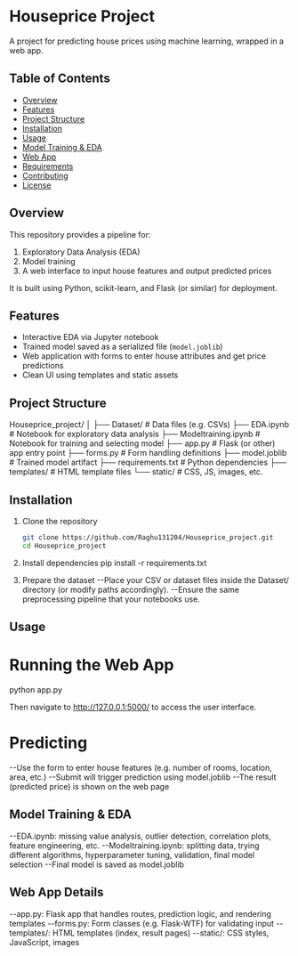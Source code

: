 # Houseprice Project

A project for predicting house prices using machine learning, wrapped in a web app.

## Table of Contents
- [Overview](#overview)  
- [Features](#features)  
- [Project Structure](#project-structure)  
- [Installation](#installation)  
- [Usage](#usage)  
- [Model Training & EDA](#model-training--eda)  
- [Web App](#web-app)  
- [Requirements](#requirements)  
- [Contributing](#contributing)  
- [License](#license)  

## Overview
This repository provides a pipeline for:
1. Exploratory Data Analysis (EDA)  
2. Model training  
3. A web interface to input house features and output predicted prices  

It is built using Python, scikit-learn, and Flask (or similar) for deployment.

## Features
- Interactive EDA via Jupyter notebook  
- Trained model saved as a serialized file (`model.joblib`)  
- Web application with forms to enter house attributes and get price predictions  
- Clean UI using templates and static assets  

## Project Structure
Houseprice_project/
│
├── Dataset/ # Data files (e.g. CSVs)
├── EDA.ipynb # Notebook for exploratory data analysis
├── Modeltraining.ipynb # Notebook for training and selecting model
├── app.py # Flask (or other) app entry point
├── forms.py # Form handling definitions
├── model.joblib # Trained model artifact
├── requirements.txt # Python dependencies
├── templates/ # HTML template files
└── static/ # CSS, JS, images, etc.


## Installation
1. Clone the repository  
   ```bash
   git clone https://github.com/Raghu131204/Houseprice_project.git
   cd Houseprice_project
2. Install dependencies
pip install -r requirements.txt

3. Prepare the dataset
--Place your CSV or dataset files inside the Dataset/ directory (or modify paths accordingly).
--Ensure the same preprocessing pipeline that your notebooks use.
## Usage
# Running the Web App
python app.py

Then navigate to http://127.0.0.1:5000/ to access the user interface.

# Predicting

--Use the form to enter house features (e.g. number of rooms, location, area, etc.)
--Submit will trigger prediction using model.joblib
--The result (predicted price) is shown on the web page

## Model Training & EDA

--EDA.ipynb: missing value analysis, outlier detection, correlation plots, feature engineering, etc.
--Modeltraining.ipynb: splitting data, trying different algorithms, hyperparameter tuning, validation, final model selection
--Final model is saved as model.joblib

## Web App Details

--app.py: Flask app that handles routes, prediction logic, and rendering templates
--forms.py: Form classes (e.g. Flask-WTF) for validating input
--templates/: HTML templates (index, result pages)
--static/: CSS styles, JavaScript, images
